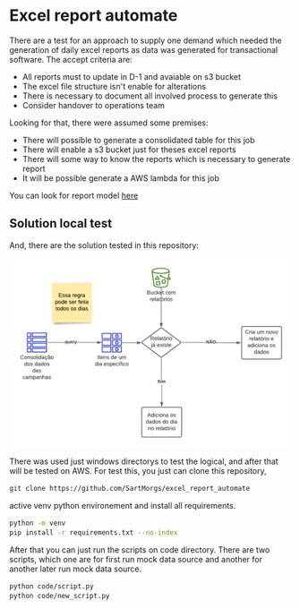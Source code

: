# Excel report automate

There are a test for an approach to supply one demand which needed the generation of daily excel reports as data was generated for transactional software. The accept criteria are:

- All reports must to update in D-1 and avaiable on s3 bucket
- The excel file structure isn't enable for alterations
- There is necessary to document all involved process to generate this
- Consider handover to operations team

Looking for that, there were assumed some premises:

- There will possible to generate a consolidated table for this job
- There will enable a s3 bucket just for theses excel reports
- There will some way to know the reports which is necessary to generate report
- It will be possible generate a AWS lambda for this job 

You can look for report model [here](/report)

## Solution local test

And, there are the solution tested in this repository:

![build rule of reports](img/report_build_rule.png)

There was used just windows directorys to test the logical, and after that will be tested on AWS.
For test this, you just can clone this repository,

```bash
git clone https://github.com/SartMorgs/excel_report_automate
```

active venv python environement and install all requirements.

```bash
python -m venv
pip install -r requirements.txt --no-index
```

After that you can just run the scripts on code directory. There are two scripts, which one are for first run mock data source and another for another later run mock data source.

```bash
python code/script.py
python code/new_script.py
```